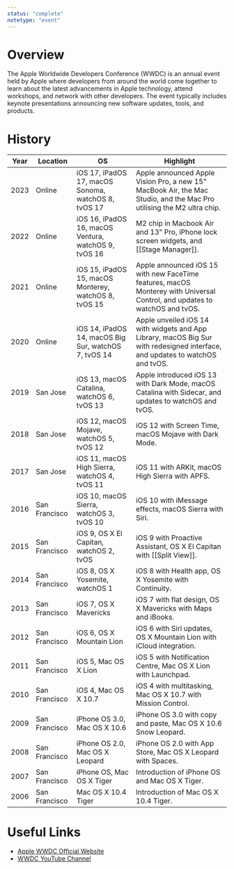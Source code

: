 ```yaml
---
status: "complete"
notetype: "event"
---
```

# Overview
The Apple Worldwide Developers Conference (WWDC) is an annual event held by Apple where developers from around the world come together to learn about the latest advancements in Apple technology, attend workshops, and network with other developers. The event typically includes keynote presentations announcing new software updates, tools, and products.

# History
| Year | Location      | OS                                                    | Highlight                                                                                                                     |
| ---- | ------------- | ----------------------------------------------------- | ----------------------------------------------------------------------------------------------------------------------------- |
| 2023 | Online        | iOS 17, iPadOS 17, macOS Sonoma, watchOS 8, tvOS 17   | Apple announced Apple Vision Pro, a new 15" MacBook Air, the Mac Studio, and the Mac Pro  utilising the M2 ultra chip.        |
| 2022 | Online        | iOS 16, iPadOS 16, macOS Ventura, watchOS 9, tvOS 16  | M2 chip in Macbook Air and 13" Pro, iPhone lock screen widgets, and [[Stage Manager]].                                        |
| 2021 | Online        | iOS 15, iPadOS 15, macOS Monterey, watchOS 8, tvOS 15 | Apple announced iOS 15 with new FaceTime features, macOS Monterey with Universal Control, and updates to watchOS and tvOS.    |
| 2020 | Online        | iOS 14, iPadOS 14, macOS Big Sur, watchOS 7, tvOS 14  | Apple unveiled iOS 14 with widgets and App Library, macOS Big Sur with redesigned interface, and updates to watchOS and tvOS. |
| 2019 | San Jose      | iOS 13, macOS Catalina, watchOS 6, tvOS 13            | Apple introduced iOS 13 with Dark Mode, macOS Catalina with Sidecar, and updates to watchOS and tvOS.                         |
| 2018 | San Jose      | iOS 12, macOS Mojave, watchOS 5, tvOS 12              | iOS 12 with Screen Time, macOS Mojave with Dark Mode.                                                                         |
| 2017 | San Jose      | iOS 11, macOS High Sierra, watchOS 4, tvOS 11         | iOS 11 with ARKit, macOS High Sierra with APFS.                                                                               |
| 2016 | San Francisco | iOS 10, macOS Sierra, watchOS 3, tvOS 10              | iOS 10 with iMessage effects, macOS Sierra with Siri.                                                                         |
| 2015 | San Francisco | iOS 9, OS X El Capitan, watchOS 2, tvOS               | iOS 9 with Proactive Assistant, OS X El Capitan with [[Split View]].                                                          |
| 2014 | San Francisco | iOS 8, OS X Yosemite, watchOS 1                       | iOS 8 with Health app, OS X Yosemite with Continuity.                                                                         |
| 2013 | San Francisco | iOS 7, OS X Mavericks                                 | iOS 7 with flat design, OS X Mavericks with Maps and iBooks.                                                                  |
| 2012 | San Francisco | iOS 6, OS X Mountain Lion                             | iOS 6 with Siri updates, OS X Mountain Lion with iCloud integration.                                                          |
| 2011 | San Francisco | iOS 5, Mac OS X Lion                                  | iOS 5 with Notification Centre, Mac OS X Lion with Launchpad.                                                                 |
| 2010 | San Francisco | iOS 4, Mac OS X 10.7                                  | iOS 4 with multitasking, Mac OS X 10.7 with Mission Control.                                                                  |
| 2009 | San Francisco | iPhone OS 3.0, Mac OS X 10.6                          | iPhone OS 3.0 with copy and paste, Mac OS X 10.6 Snow Leopard.                                                                |
| 2008 | San Francisco | iPhone OS 2.0, Mac OS X Leopard                       | iPhone OS 2.0 with App Store, Mac OS X Leopard with Spaces.                                                                   |
| 2007 | San Francisco | iPhone OS, Mac OS X Tiger                             | Introduction of iPhone OS and Mac OS X Tiger.                                                                                 |
| 2006 | San Francisco | Mac OS X 10.4 Tiger                                   | Introduction of Mac OS X 10.4 Tiger.                                                                                          |

# Useful Links
- [Apple WWDC Official Website](https://developer.apple.com/wwdc/)
- [WWDC YouTube Channel](https://www.youtube.com/user/Apple)
